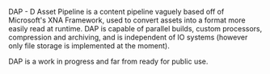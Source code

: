 DAP - D Asset Pipeline is a content pipeline vaguely based off of Microsoft's XNA Framework, used to convert assets into a format more easily read at runtime. DAP is capable of parallel builds, custom processors, compression and archiving, and is independent of IO systems (however only file storage is implemented at the moment).

DAP is a work in progress and far from ready for public use.